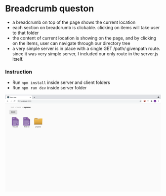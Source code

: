 # Breadcrumb queston

- a breadcrumb on top of the page shows the current location
- each section on breadcrumb is clickable. clicking on items will take user to that folder
- the content of current location is showing on the page, and by clicking on the items, user can navigate through our directory tree
- a very simple server is in place with a single GET /path/:givenpath route. since it was very simple server, I included our only route in the server.js itself.

### Instruction

- Run `npm install` inside server and client folders
- Run `npm run dev` inside server folder

![screenshot](https://github.com/MinaKhamesi/BreadCrumb/blob/main/screenshot.png?raw=true)
